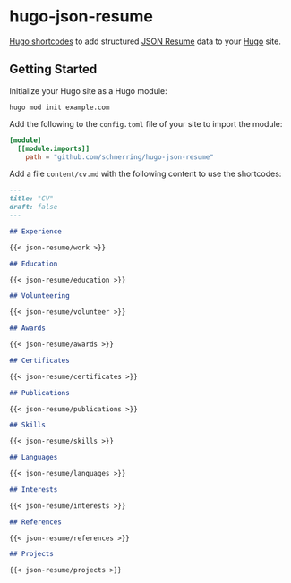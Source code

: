 # hugo-json-resume

[Hugo shortcodes](https://gohugo.io/content-management/shortcodes/) to add
structured [JSON Resume](https://jsonresume.org/) data to your [Hugo](https://gohugo.io/)
site.

## Getting Started

Initialize your Hugo site as a Hugo module:

```shell
hugo mod init example.com
```

Add the following to the `config.toml` file of your site to import the module:

```toml
[module]
  [[module.imports]]
    path = "github.com/schnerring/hugo-json-resume"
```

Add a file `content/cv.md` with the following content to use the shortcodes:

```markdown
---
title: "CV"
draft: false
---

## Experience

{{< json-resume/work >}}

## Education

{{< json-resume/education >}}

## Volunteering

{{< json-resume/volunteer >}}

## Awards

{{< json-resume/awards >}}

## Certificates

{{< json-resume/certificates >}}

## Publications

{{< json-resume/publications >}}

## Skills

{{< json-resume/skills >}}

## Languages

{{< json-resume/languages >}}

## Interests

{{< json-resume/interests >}}

## References

{{< json-resume/references >}}

## Projects

{{< json-resume/projects >}}
```
